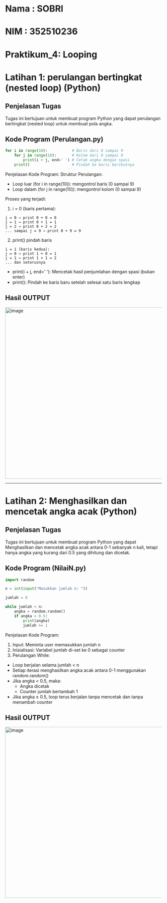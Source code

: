 # Nama : SOBRI
# NIM : 352510236
# Praktikum_4: Looping
# Latihan 1: perulangan bertingkat (nested loop) (Python)

## Penjelasan Tugas
Tugas ini bertujuan untuk membuat program Python yang dapat perulangan bertingkat (nested loop) untuk membuat pola angka.

## Kode Program (Perulangan.py)

```python
for i in range(10):           # Baris dari 0 sampai 9
    for j in range(10):       # Kolom dari 0 sampai 9
        print(i + j, end=' ') # Cetak angka dengan spasi
    print()                   # Pindah ke baris berikutnya

```
Penjelasan Kode Program:
Struktur Perulangan:
- Loop luar (for i in range(10)): mengontrol baris (0 sampai 9)
- Loop dalam (for j in range(10)): mengontrol kolom (0 sampai 9)

Proses yang terjadi:
1. i = 0 (baris pertama):
```
j = 0 → print 0 + 0 = 0
j = 1 → print 0 + 1 = 1
j = 2 → print 0 + 2 = 2
... sampai j = 9 → print 0 + 9 = 9
```

2. print() pindah baris
```
i = 1 (baris kedua):
j = 0 → print 1 + 0 = 1
j = 1 → print 1 + 1 = 2
... dan seterusnya
```

- print(i + j, end=' '): Mencetak hasil penjumlahan dengan spasi (bukan enter)
- print(): Pindah ke baris baru setelah selesai satu baris lengkap

## Hasil OUTPUT 
<img width="1919" height="549" alt="image" src="https://github.com/user-attachments/assets/593e37a3-5ff6-4e7b-a734-05c45b81693f" />

---

# Latihan 2: Menghasilkan dan mencetak angka acak (Python)

## Penjelasan Tugas
Tugas ini bertujuan untuk membuat program Python yang dapat Menghasilkan dan mencetak angka acak antara 0-1 sebanyak n kali, tetapi hanya angka yang kurang dari 0.5 yang dihitung dan dicetak.

## Kode Program (NilaiN.py)

```python
import random

n = int(input("Masukkan jumlah n: "))

jumlah = 0

while jumlah < n:
    angka = random.random()  
    if angka < 0.5:
        print(angka)
        jumlah += 1

```
Penjelasan Kode Program:
1. Input: Meminta user memasukkan jumlah n
2. Inisialisasi: Variabel jumlah di-set ke 0 sebagai counter
3. Perulangan While:
- Loop berjalan selama jumlah < n
- Setiap iterasi menghasilkan angka acak antara 0-1 menggunakan random.random()
- Jika angka < 0.5, maka:
  - Angka dicetak
  - Counter jumlah bertambah 1
- Jika angka ≥ 0.5, loop terus berjalan tanpa mencetak dan tanpa menambah counter
  
## Hasil OUTPUT 
<img width="1918" height="548" alt="image" src="https://github.com/user-attachments/assets/1423fe2d-d8c2-4aa2-b417-35535aa243ab" />

